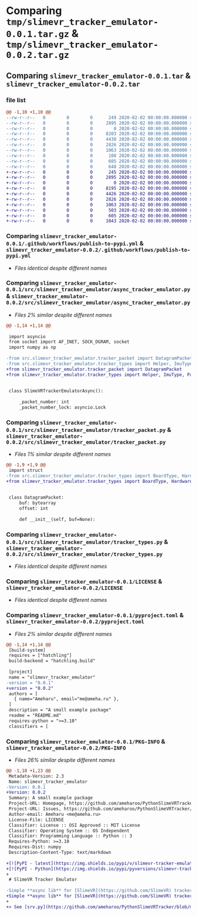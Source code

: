# Comparing `tmp/slimevr_tracker_emulator-0.0.1.tar.gz` & `tmp/slimevr_tracker_emulator-0.0.2.tar.gz`

## Comparing `slimevr_tracker_emulator-0.0.1.tar` & `slimevr_tracker_emulator-0.0.2.tar`

### file list

```diff
@@ -1,10 +1,10 @@
--rw-r--r--   0        0        0      249 2020-02-02 00:00:00.000000 slimevr_tracker_emulator-0.0.1/svr.py
--rw-r--r--   0        0        0     2895 2020-02-02 00:00:00.000000 slimevr_tracker_emulator-0.0.1/.github/workflows/publish-to-pypi.yml
--rw-r--r--   0        0        0        0 2020-02-02 00:00:00.000000 slimevr_tracker_emulator-0.0.1/src/slimevr_tracker_emulator/__init__.py
--rw-r--r--   0        0        0     8203 2020-02-02 00:00:00.000000 slimevr_tracker_emulator-0.0.1/src/slimevr_tracker_emulator/async_tracker_emulator.py
--rw-r--r--   0        0        0     4430 2020-02-02 00:00:00.000000 slimevr_tracker_emulator-0.0.1/src/slimevr_tracker_emulator/tracker_packet.py
--rw-r--r--   0        0        0     2826 2020-02-02 00:00:00.000000 slimevr_tracker_emulator-0.0.1/src/slimevr_tracker_emulator/tracker_types.py
--rw-r--r--   0        0        0     1063 2020-02-02 00:00:00.000000 slimevr_tracker_emulator-0.0.1/LICENSE
--rw-r--r--   0        0        0      108 2020-02-02 00:00:00.000000 slimevr_tracker_emulator-0.0.1/README.md
--rw-r--r--   0        0        0      605 2020-02-02 00:00:00.000000 slimevr_tracker_emulator-0.0.1/pyproject.toml
--rw-r--r--   0        0        0      648 2020-02-02 00:00:00.000000 slimevr_tracker_emulator-0.0.1/PKG-INFO
+-rw-r--r--   0        0        0      245 2020-02-02 00:00:00.000000 slimevr_tracker_emulator-0.0.2/svr.py
+-rw-r--r--   0        0        0     2895 2020-02-02 00:00:00.000000 slimevr_tracker_emulator-0.0.2/.github/workflows/publish-to-pypi.yml
+-rw-r--r--   0        0        0        0 2020-02-02 00:00:00.000000 slimevr_tracker_emulator-0.0.2/src/slimevr_tracker_emulator/__init__.py
+-rw-r--r--   0        0        0     8195 2020-02-02 00:00:00.000000 slimevr_tracker_emulator-0.0.2/src/slimevr_tracker_emulator/async_tracker_emulator.py
+-rw-r--r--   0        0        0     4426 2020-02-02 00:00:00.000000 slimevr_tracker_emulator-0.0.2/src/slimevr_tracker_emulator/tracker_packet.py
+-rw-r--r--   0        0        0     2826 2020-02-02 00:00:00.000000 slimevr_tracker_emulator-0.0.2/src/slimevr_tracker_emulator/tracker_types.py
+-rw-r--r--   0        0        0     1063 2020-02-02 00:00:00.000000 slimevr_tracker_emulator-0.0.2/LICENSE
+-rw-r--r--   0        0        0      503 2020-02-02 00:00:00.000000 slimevr_tracker_emulator-0.0.2/README.md
+-rw-r--r--   0        0        0      605 2020-02-02 00:00:00.000000 slimevr_tracker_emulator-0.0.2/pyproject.toml
+-rw-r--r--   0        0        0     1043 2020-02-02 00:00:00.000000 slimevr_tracker_emulator-0.0.2/PKG-INFO
```

### Comparing `slimevr_tracker_emulator-0.0.1/.github/workflows/publish-to-pypi.yml` & `slimevr_tracker_emulator-0.0.2/.github/workflows/publish-to-pypi.yml`

 * *Files identical despite different names*

### Comparing `slimevr_tracker_emulator-0.0.1/src/slimevr_tracker_emulator/async_tracker_emulator.py` & `slimevr_tracker_emulator-0.0.2/src/slimevr_tracker_emulator/async_tracker_emulator.py`

 * *Files 2% similar despite different names*

```diff
@@ -1,14 +1,14 @@
 
 import asyncio
 from socket import AF_INET, SOCK_DGRAM, socket
 import numpy as np
 
-from src.slimevr_tracker_emulator.tracker_packet import DatagramPacket
-from src.slimevr_tracker_emulator.tracker_types import Helper, ImuType, PacketType, SensorAcceleration, SensorData, SensorPosition, SensorRotationQuat, SensorState
+from slimevr_tracker_emulator.tracker_packet import DatagramPacket
+from slimevr_tracker_emulator.tracker_types import Helper, ImuType, PacketType, SensorAcceleration, SensorData, SensorPosition, SensorRotationQuat, SensorState
 
 
 class SlimeVRTrackerEmulatorAsync():
 
     _packet_number: int
     _packet_number_lock: asyncio.Lock
```

### Comparing `slimevr_tracker_emulator-0.0.1/src/slimevr_tracker_emulator/tracker_packet.py` & `slimevr_tracker_emulator-0.0.2/src/slimevr_tracker_emulator/tracker_packet.py`

 * *Files 1% similar despite different names*

```diff
@@ -1,9 +1,9 @@
 import struct
-from src.slimevr_tracker_emulator.tracker_types import BoardType, HardwareMcuType, ImuType, PacketType, SensorData
+from slimevr_tracker_emulator.tracker_types import BoardType, HardwareMcuType, ImuType, PacketType, SensorData
 
 
 class DatagramPacket:
     buf: bytearray
     offset: int
 
     def __init__(self, buf=None):
```

### Comparing `slimevr_tracker_emulator-0.0.1/src/slimevr_tracker_emulator/tracker_types.py` & `slimevr_tracker_emulator-0.0.2/src/slimevr_tracker_emulator/tracker_types.py`

 * *Files identical despite different names*

### Comparing `slimevr_tracker_emulator-0.0.1/LICENSE` & `slimevr_tracker_emulator-0.0.2/LICENSE`

 * *Files identical despite different names*

### Comparing `slimevr_tracker_emulator-0.0.1/pyproject.toml` & `slimevr_tracker_emulator-0.0.2/pyproject.toml`

 * *Files 2% similar despite different names*

```diff
@@ -1,14 +1,14 @@
 [build-system]
 requires = ["hatchling"]
 build-backend = "hatchling.build"
 
 [project]
 name = "slimevr_tracker_emulator"
-version = "0.0.1"
+version = "0.0.2"
 authors = [
   { name="Ameharu", email="me@ameha.ru" },
 ]
 description = "A small example package"
 readme = "README.md"
 requires-python = ">=3.10"
 classifiers = [
```

### Comparing `slimevr_tracker_emulator-0.0.1/PKG-INFO` & `slimevr_tracker_emulator-0.0.2/PKG-INFO`

 * *Files 26% similar despite different names*

```diff
@@ -1,18 +1,23 @@
 Metadata-Version: 2.3
 Name: slimevr_tracker_emulator
-Version: 0.0.1
+Version: 0.0.2
 Summary: A small example package
 Project-URL: Homepage, https://github.com/ameharoo/PythonSlimeVRTracker
 Project-URL: Issues, https://github.com/ameharoo/PythonSlimeVRTracker/issues
 Author-email: Ameharu <me@ameha.ru>
 License-File: LICENSE
 Classifier: License :: OSI Approved :: MIT License
 Classifier: Operating System :: OS Independent
 Classifier: Programming Language :: Python :: 3
 Requires-Python: >=3.10
 Requires-Dist: numpy
 Description-Content-Type: text/markdown
 
+[![PyPI - latest](https://img.shields.io/pypi/v/slimevr-tracker-emulator?label=latest&logo=pypi)](https://pypi.org/project/slimevr-tracker-emulator/)
+[![PyPI - Python](https://img.shields.io/pypi/pyversions/slimevr-tracker-emulator?logo=pypi)](https://pypi.org/project/slimevr-tracker-emulator/)
+
 # SlimeVR Tracker Emulator
 
-Simple **async lib** for [SlimeVR](https://github.com/SlimeVR) tracker emulation
+Simple **async lib** for [SlimeVR](https://github.com/SlimeVR) tracker emulation
+
+> See [srv.py](https://github.com/ameharoo/PythonSlimeVRTracker/blob/master/srv.py) for examples
```

